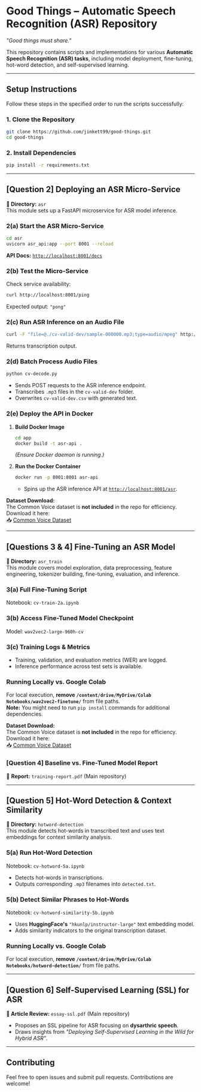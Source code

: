 # **Good Things** – Automatic Speech Recognition (ASR) Repository  
*"Good things must share."*

This repository contains scripts and implementations for various **Automatic Speech Recognition (ASR) tasks**, including model deployment, fine-tuning, hot-word detection, and self-supervised learning.

---

## **Setup Instructions**  

Follow these steps in the specified order to run the scripts successfully:

### **1. Clone the Repository**  
```bash
git clone https://github.com/jinkett99/good-things.git
cd good-things
```

### **2. Install Dependencies**  
```bash
pip install -r requirements.txt
```

---

## **[Question 2] Deploying an ASR Micro-Service**  
**📂 Directory:** `asr`  
This module sets up a FastAPI microservice for ASR model inference.

### **2(a) Start the ASR Micro-Service**  
```bash
cd asr
uvicorn asr_api:app --port 8001 --reload
```
**API Docs:** [`http://localhost:8001/docs`](http://localhost:8001/docs)

### **2(b) Test the Micro-Service**  
Check service availability:  
```bash
curl http://localhost:8001/ping
```
Expected output: `"pong"`

### **2(c) Run ASR Inference on an Audio File**  
```bash
curl -F "file=@./cv-valid-dev/sample-000000.mp3;type=audio/mpeg" http://localhost:8001/asr
```
Returns transcription output.

### **2(d) Batch Process Audio Files**  
```bash
python cv-decode.py
```
- Sends POST requests to the ASR inference endpoint.  
- Transcribes `.mp3` files in the `cv-valid-dev` folder.  
- Overwrites `cv-valid-dev.csv` with generated text.

### **2(e) Deploy the API in Docker**  
1. **Build Docker Image**  
   ```bash
   cd app
   docker build -t asr-api .
   ```
   *(Ensure Docker daemon is running.)*

2. **Run the Docker Container**  
   ```bash
   docker run -p 8001:8001 asr-api
   ```
   - Spins up the ASR inference API at [`http://localhost:8001/asr`](http://localhost:8001/asr).
   
**Dataset Download:**  
The Common Voice dataset is **not included** in the repo for efficiency. Download it here:  
📥 [Common Voice Dataset](https://www.dropbox.com/scl/fi/i9yvfqpf7p8uye5o8k1sj/common_voice.zip?rlkey=lz3dtjuhekc3xw4jnoeoqy5yu&dl=0)

---

## **[Questions 3 & 4] Fine-Tuning an ASR Model**  
**📂 Directory:** `asr_train`  
This module covers model exploration, data preprocessing, feature engineering, tokenizer building, fine-tuning, evaluation, and inference.

### **3(a) Full Fine-Tuning Script**  
Notebook: `cv-train-2a.ipynb`

### **3(b) Access Fine-Tuned Model Checkpoint**  
Model: `wav2vec2-large-960h-cv`

### **3(c) Training Logs & Metrics**  
- Training, validation, and evaluation metrics (WER) are logged.  
- Inference performance across test sets is available.

### **Running Locally vs. Google Colab**  
For local execution, **remove `/content/drive/MyDrive/Colab Notebooks/wav2vec2-finetune/`** from file paths.  
**Note:** You might need to run `pip install` commands for additional dependencies.

**Dataset Download:**  
The Common Voice dataset is **not included** in the repo for efficiency. Download it here:  
📥 [Common Voice Dataset](https://www.dropbox.com/scl/fi/i9yvfqpf7p8uye5o8k1sj/common_voice.zip?rlkey=lz3dtjuhekc3xw4jnoeoqy5yu&dl=0)

### **[Question 4] Baseline vs. Fine-Tuned Model Report**  
📄 **Report:** `training-report.pdf` (Main repository)

---

## **[Question 5] Hot-Word Detection & Context Similarity**  
**📂 Directory:** `hotword-detection`  
This module detects hot-words in transcribed text and uses text embeddings for context similarity analysis.

### **5(a) Run Hot-Word Detection**  
Notebook: `cv-hotword-5a.ipynb`  
- Detects hot-words in transcriptions.  
- Outputs corresponding `.mp3` filenames into `detected.txt`.

### **5(b) Detect Similar Phrases to Hot-Words**  
Notebook: `cv-hotword-similarity-5b.ipynb`  
- Uses **HuggingFace's** `"hkunlp/instructor-large"` text embedding model.  
- Adds similarity indicators to the original transcription dataset.

### **Running Locally vs. Google Colab**  
For local execution, **remove `/content/drive/MyDrive/Colab Notebooks/hotword-detection/`** from file paths.

---

## **[Question 6] Self-Supervised Learning (SSL) for ASR**  
**📄 Article Review:** `essay-ssl.pdf` (Main repository)  
- Proposes an SSL pipeline for ASR focusing on **dysarthric speech**.  
- Draws insights from *"Deploying Self-Supervised Learning in the Wild for Hybrid ASR"*.

---

## **Contributing**  
Feel free to open issues and submit pull requests. Contributions are welcome!

